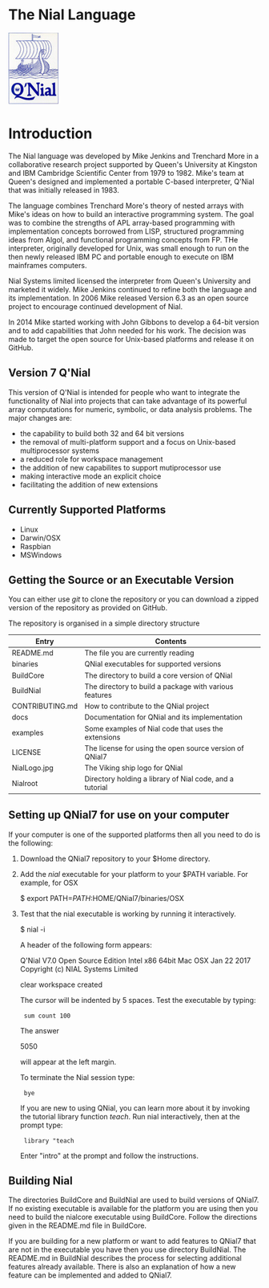 # The Nial Language
![Image](./NialLogo.jpg?raw=true)

# Introduction

The Nial language was developed by Mike Jenkins and Trenchard More in a
collaborative research project supported by Queen's University at Kingston
and IBM Cambridge Scientific Center from 1979 to 1982. Mike's team at 
Queen's designed and implemented a portable C-based interpreter, Q'Nial 
that was initially released in 1983.

The language combines Trenchard More's theory of nested arrays with Mike's 
ideas on how to build an interactive programming system. The goal was to 
combine the strengths of APL array-based programming with implementation 
concepts borrowed from LISP, structured programming ideas from Algol, and
functional programming concepts from FP. THe interpreter, originally 
developed for Unix, was small enough to run on the then newly released 
IBM PC and portable enough to execute on IBM mainframes computers. 

Nial Systems limited licensed the interpreter from Queen's University and 
marketed it widely. Mike Jenkins continued to refine both the language and
its implementation. In 2006 Mike released Version 6.3 as an open source 
project to encourage continued development of Nial.

In 2014 Mike started working with John Gibbons to develop a 64-bit version
and to add capabilities that John needed for his work. The decision was 
made to target the open source for Unix-based platforms and release it 
on GitHub.


## Version 7 Q'Nial

This version of Q'Nial is intended for people who want to integrate the
functionality of Nial into projects that can take advantage of its 
powerful array computations for  numeric, symbolic, or data analysis 
problems. The major changes are:

  - the capability to build both 32 and 64 bit versions
  - the removal of multi-platform support and a focus on Unix-based 
    multiprocessor systems
  - a reduced role for workspace management
  - the addition of new capabilites to support mutiprocessor use
  - making interactive mode an explicit choice
  - facilitating the addition of new extensions

## Currently Supported Platforms

-   Linux
-   Darwin/OSX
-   Raspbian
-   MSWindows


## Getting the Source or an Executable Version

You can either use *git* to clone the repository or you can download a zipped 
version of the repository as provided on GitHub.

The repository is organised in a simple directory structure


Entry           | Contents                                   
--------------  | ---------------------------------------- 
README.md       | The file you are currently reading 
binaries        | QNial executables for supported versions
BuildCore       | The directory to build a core version of QNial
BuildNial       | The directory to build a package with various features
CONTRIBUTING.md | How to contribute to the QNial project
docs            | Documentation for QNial and its implementation
examples        | Some examples of Nial code that uses the extensions
LICENSE         | The license for using the open source version of QNial7
NialLogo.jpg    | The Viking ship logo for QNial
Nialroot        | Directory holding a library of Nial code, and a tutorial


## Setting up QNial7 for use on your computer

If your computer is one of the supported platforms then all you need to do 
is the following:

1. Download the QNial7 repository to your $Home directory.

2. Add the *nial* executable for your platform to your $PATH variable. 
   For example, for OSX

   $ export PATH=$PATH:$HOME/QNial7/binaries/OSX

3. Test that the nial executable is working by running it interactively.

   $ nial -i 

   A header of the following form appears:

   Q'Nial V7.0 Open Source Edition Intel x86 64bit Mac OSX Jan 22 2017
   Copyright (c) NIAL Systems Limited
   
   clear workspace created

   The cursor will be indented by 5 spaces.  Test the executable by typing: 

        sum count 100

   The answer

   5050

   will appear at the left margin.

   To terminate the Nial session type:

        bye

   If you are new to using QNial, you can learn more about it by invoking 
   the tutorial library function *teach*. Run nial interactively, then at 
   the prompt type:

        library "teach 

   Enter "intro" at the prompt and follow the instructions.



## Building Nial

The directories BuildCore and BuildNial are used to build versions of
QNial7. If no existing executable is available for the platform you are
using then you need to build the nialcore executable using BuildCore. 
Follow the directions given in the README.md file in BuildCore.

If you are building for a new platform or want to add features to QNial7
that are not in the executable you have then you use directory BuildNial. 
The README.md in BuildNial describes the process for selecting additional features 
already available. There is also an explanation of how a new feature can be
implemented and added to QNial7.




